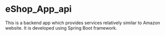 # eShop_App_api
This is a backend app which provides services relatively similar to Amazon website.  It is developed using Spring Boot framework.  
